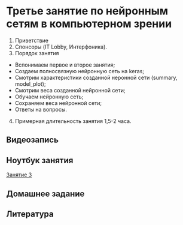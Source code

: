 # Третье занятие по нейронным сетям в компьютерном зрении

1) Приветствие
2) Спонсоры (IT Lobby, Интерфоника).
3) Порядок занятия
- Вспонимаем первое и второе занятия;
- Создаем полносвязную нейронную сеть на keras;
- Смотрим характеристики созданной неронной сети (summary, model_plot);
- Смотрим веса созданной нейронной сети;
- Обучаем нейронную сеть;
- Сохраняем веса нейронной сети;
- Ответы на вопросы.
4) Примерная длительность занятия 1,5-2 часа.


## Видеозапись

## Ноутбук занятия
[Занятие 3](https://colab.research.google.com/drive/1ywi05881dujfNwCvCNjrsnnLagpNzlzz?usp=sharing)
## Домашнее задание

## Литература


